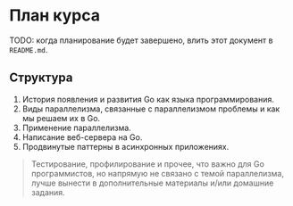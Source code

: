# План курса

TODO: когда планирование будет завершено, влить этот документ в `README.md`.

## Структура

1. История появления и развития Go как языка программирования.
1. Виды параллелизма, связанные с параллелизмом проблемы и как мы решаем их в Go.
1. Применение параллелизма.
1. Написание веб-сервера на Go.
1. Продвинутые паттерны в асинхронных приложениях.

> Тестирование, профилирование и прочее, что важно для Go программистов, но напрямую не связано с темой параллелизма,
лучше вынести в дополнительные материалы и/или домашние задания.
